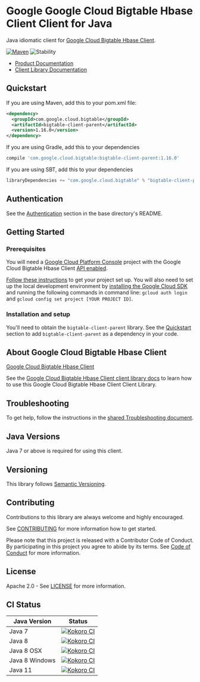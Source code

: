 # Google Google Cloud Bigtable Hbase Client Client for Java

Java idiomatic client for [Google Cloud Bigtable Hbase Client][product-docs].

[![Maven][maven-version-image]][maven-version-link]
![Stability][stability-image]

- [Product Documentation][product-docs]
- [Client Library Documentation][javadocs]

## Quickstart


If you are using Maven, add this to your pom.xml file:

```xml
<dependency>
  <groupId>com.google.cloud.bigtable</groupId>
  <artifactId>bigtable-client-parent</artifactId>
  <version>1.16.0</version>
</dependency>
```

[//]: # ({x-version-update-start:bigtable-client-parent:released})

If you are using Gradle, add this to your dependencies
```Groovy
compile 'com.google.cloud.bigtable:bigtable-client-parent:1.16.0'
```
If you are using SBT, add this to your dependencies
```Scala
libraryDependencies += "com.google.cloud.bigtable" % "bigtable-client-parent" % "1.16.0"
```
[//]: # ({x-version-update-end})

## Authentication

See the [Authentication][authentication] section in the base directory's README.

## Getting Started

### Prerequisites

You will need a [Google Cloud Platform Console][developer-console] project with the Google Cloud Bigtable Hbase Client [API enabled][enable-api].

[Follow these instructions][create-project] to get your project set up. You will also need to set up the local development environment by
[installing the Google Cloud SDK][cloud-sdk] and running the following commands in command line:
`gcloud auth login` and `gcloud config set project [YOUR PROJECT ID]`.

### Installation and setup

You'll need to obtain the `bigtable-client-parent` library.  See the [Quickstart](#quickstart) section
to add `bigtable-client-parent` as a dependency in your code.

## About Google Cloud Bigtable Hbase Client


[Google Cloud Bigtable Hbase Client][product-docs] 

See the [Google Cloud Bigtable Hbase Client client library docs][javadocs] to learn how to
use this Google Cloud Bigtable Hbase Client Client Library.






## Troubleshooting

To get help, follow the instructions in the [shared Troubleshooting document][troubleshooting].

## Java Versions

Java 7 or above is required for using this client.

## Versioning


This library follows [Semantic Versioning](http://semver.org/).


## Contributing


Contributions to this library are always welcome and highly encouraged.

See [CONTRIBUTING][contributing] for more information how to get started.

Please note that this project is released with a Contributor Code of Conduct. By participating in
this project you agree to abide by its terms. See [Code of Conduct][code-of-conduct] for more
information.

## License

Apache 2.0 - See [LICENSE][license] for more information.

## CI Status

Java Version | Status
------------ | ------
Java 7 | [![Kokoro CI][kokoro-badge-image-1]][kokoro-badge-link-1]
Java 8 | [![Kokoro CI][kokoro-badge-image-2]][kokoro-badge-link-2]
Java 8 OSX | [![Kokoro CI][kokoro-badge-image-3]][kokoro-badge-link-3]
Java 8 Windows | [![Kokoro CI][kokoro-badge-image-4]][kokoro-badge-link-4]
Java 11 | [![Kokoro CI][kokoro-badge-image-5]][kokoro-badge-link-5]

[product-docs]: https://cloud.google.com/bigtable
[javadocs]: https://googleapis.dev/java/java-bigtable-hbase/latest/
[kokoro-badge-image-1]: http://storage.googleapis.com/cloud-devrel-public/java/badges/java-bigtable-hbase/java7.svg
[kokoro-badge-link-1]: http://storage.googleapis.com/cloud-devrel-public/java/badges/java-bigtable-hbase/java7.html
[kokoro-badge-image-2]: http://storage.googleapis.com/cloud-devrel-public/java/badges/java-bigtable-hbase/java8.svg
[kokoro-badge-link-2]: http://storage.googleapis.com/cloud-devrel-public/java/badges/java-bigtable-hbase/java8.html
[kokoro-badge-image-3]: http://storage.googleapis.com/cloud-devrel-public/java/badges/java-bigtable-hbase/java8-osx.svg
[kokoro-badge-link-3]: http://storage.googleapis.com/cloud-devrel-public/java/badges/java-bigtable-hbase/java8-osx.html
[kokoro-badge-image-4]: http://storage.googleapis.com/cloud-devrel-public/java/badges/java-bigtable-hbase/java8-win.svg
[kokoro-badge-link-4]: http://storage.googleapis.com/cloud-devrel-public/java/badges/java-bigtable-hbase/java8-win.html
[kokoro-badge-image-5]: http://storage.googleapis.com/cloud-devrel-public/java/badges/java-bigtable-hbase/java11.svg
[kokoro-badge-link-5]: http://storage.googleapis.com/cloud-devrel-public/java/badges/java-bigtable-hbase/java11.html
[stability-image]: https://img.shields.io/badge/stability-ga-green
[maven-version-image]: https://img.shields.io/maven-central/v/com.google.cloud.bigtable/bigtable-client-parent.svg
[maven-version-link]: https://search.maven.org/search?q=g:com.google.cloud.bigtable%20AND%20a:bigtable-client-parent&core=gav
[authentication]: https://github.com/googleapis/google-cloud-java#authentication
[developer-console]: https://console.developers.google.com/
[create-project]: https://cloud.google.com/resource-manager/docs/creating-managing-projects
[cloud-sdk]: https://cloud.google.com/sdk/
[troubleshooting]: https://github.com/googleapis/google-cloud-common/blob/master/troubleshooting/readme.md#troubleshooting
[contributing]: https://github.com/googleapis/java-bigtable-hbase/blob/master/CONTRIBUTING.md
[code-of-conduct]: https://github.com/googleapis/java-bigtable-hbase/blob/master/CODE_OF_CONDUCT.md#contributor-code-of-conduct
[license]: https://github.com/googleapis/java-bigtable-hbase/blob/master/LICENSE

[enable-api]: https://console.cloud.google.com/flows/enableapi?apiid=bigtable.googleapis.com
[libraries-bom]: https://github.com/GoogleCloudPlatform/cloud-opensource-java/wiki/The-Google-Cloud-Platform-Libraries-BOM
[shell_img]: https://gstatic.com/cloudssh/images/open-btn.png
